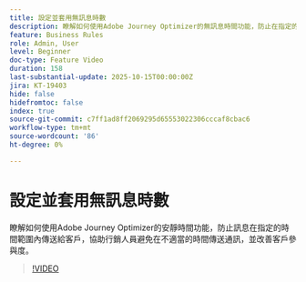 ```yaml
---
title: 設定並套用無訊息時數
description: 瞭解如何使用Adobe Journey Optimizer的無訊息時間功能，防止在指定的時間視窗向客戶傳送訊息（簡訊、電子郵件、推播、WhatsApp），協助行銷人員避免在不適當的時間傳送通訊，並改善客戶參與度。
feature: Business Rules
role: Admin, User
level: Beginner
doc-type: Feature Video
duration: 158
last-substantial-update: 2025-10-15T00:00:00Z
jira: KT-19403
hide: false
hidefromtoc: false
index: true
source-git-commit: c7ff1ad8ff2069295d65553022306cccaf8cbac6
workflow-type: tm+mt
source-wordcount: '86'
ht-degree: 0%

---
```



# 設定並套用無訊息時數

瞭解如何使用Adobe Journey Optimizer的安靜時間功能，防止訊息在指定的時間範圍內傳送給客戶，協助行銷人員避免在不適當的時間傳送通訊，並改善客戶參與度。

>[!VIDEO](https://video.tv.adobe.com/v/3475851/?learn=on&enablevpops)

